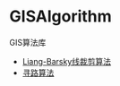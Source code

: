 # GISAlgorithm
GIS算法库

- [Liang-Barsky线裁剪算法](https://github.com/w8r/liang-barsky)
- [寻路算法](https://github.com/anvaka/ngraph.path)